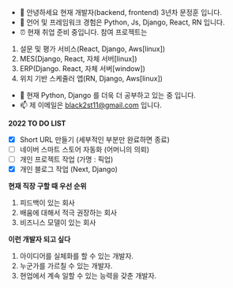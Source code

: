 - 👋 안녕하세요 현재 개발자(backend, frontend) 3년차 문정훈 입니다.
- 👀 언어 및 프레임워크 경험은 Python, Js, Django, React, RN 입니다.
- ⏰ 현재 취업 준비 중입니다. 참여 프로젝트는
1. 설문 및 평가 서비스(React, Django, Aws[linux])
2. MES(Django, React, 자체 서버[linux])
3. ERP(Django. React, 자체 서버[window])
4. 위치 기반 스케줄러 앱(RN, Django, Aws[linux])
- 🌱 현재 Python, Django 를 더욱 더 공부하고 있는 중 입니다.
- 📫 제 이메일은 black2st11@gmail.com 입니다.

__2022 TO DO LIST__
-   [x] Short URL 만들기 (세부적인 부분만 완료하면 종료)
-   [ ] 네이버 스마트 스토어 자동화 (어머니의 의뢰)
-   [ ] 개인 프로젝트 작업 (가명 : 픽업)
-   [x] 개인 블로그 작업 (Next, Django)

__현재 직장 구할 때 우선 순위__
1. 피드백이 있는 회사
2. 배움에 대해서 적극 권장하는 회사
3. 비즈니스 모델이 있는 회사

__이런 개발자 되고 싶다__
1. 아이디어를 실체화를 할 수 있는 개발자.
2. 누군가를 가르칠 수 있는 개발자.
3. 현업에서 계속 일할 수 있는 능력을 갖춘 개발자.


<!---
black2st11/black2st11 is a ✨ special ✨ repository because its `README.md` (this file) appears on your GitHub profile.
You can click the Preview link to take a look at your changes.
--->
